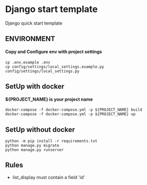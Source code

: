 # Django start template

Django quick start template

## ENVIRONMENT
#### Copy and Configure env with project settings
```
cp .env.example .env
cp config/settings/local_settings.example.py config/settings/local_settings.py
```

## SetUp with docker
#### ${PROJECT_NAME} is your project name
```
docker-compose -f docker-compose.yml -p ${PROJECT_NAME} build
docker-compose -f docker-compose.yml -p ${PROJECT_NAME} up
```

## SetUp without docker
```
python -m pip install -r requirements.txt
python manage.py migrate
python manage.py runserver
```


## Rules
- list_display must contain a field 'id'
